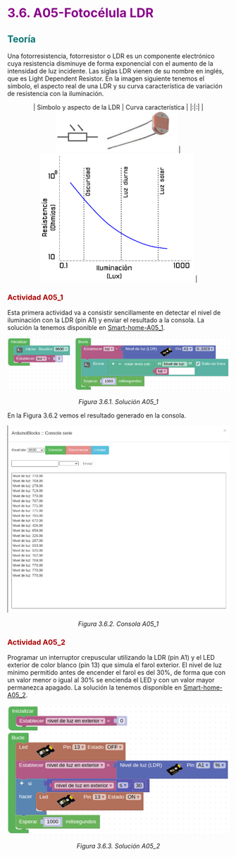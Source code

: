 # <FONT COLOR=#8B008B>3.6. A05-Fotocélula LDR</font>
## <FONT COLOR=#007575>Teoría</font>
Una fotorresistencia, fotorresistor o LDR es un componente electrónico cuya resistencia disminuye de forma exponencial con el aumento de la intensidad de luz incidente. Las siglas LDR vienen de su nombre en inglés, que es Light Dependent Resistor. En la imagen siguiente tenemos el símbolo, el aspecto real de una LDR y su curva característica de variación de resistencia con la iluminación.

<center>

| Simbolo y aspecto de la LDR | Curva característica |
|:|:|
| ![Simbolo y aspecto de la LDR](../img/3_retos/3_6/simbolo-aspecto.png) |![Curva característica](../img/3_retos/3_6/curva.png) |

</center>

### <FONT COLOR=#AA0000>Actividad A05_1</font>
Esta primera actividad va a consistir sencillamente en detectar el nivel de iluminación con la LDR (pin A1) y enviar el resultado a la consola. La solución la tenemos disponible en [Smart-home-A05_1](http://www.arduinoblocks.com/web/project/914378).

<center>

![Solución A05_1](../img/3_retos/3_6/F3_6_1.png)

*Figura 3.6.1. Solución A05_1*

</center>

En la Figura 3.6.2 vemos el resultado generado en la consola.

<center>

![Consola A05_1](../img/3_retos/3_6/F3_6_2.png)

*Figura 3.6.2. Consola A05_1*

</center>

### <FONT COLOR=#AA0000>Actividad A05_2</font>
Programar un interruptor crepuscular utilizando la LDR (pin A1) y el LED exterior de color blanco (pin 13) que simula el farol exterior. El nivel de luz mínimo permitido antes de encender el farol es del 30%, de forma que con un valor menor o igual al 30% se encienda el LED y con un valor mayor permanezca apagado. La solución la tenemos disponible en [Smart-home-A05_2](http://www.arduinoblocks.com/web/project/914483).

<center>

![Solución A05_2](../img/3_retos/3_6/F3_6_3.png)

*Figura 3.6.3. Solución A05_2*

</center>
